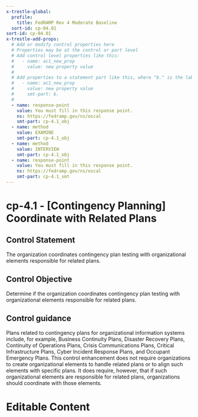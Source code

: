 ```yaml
---
x-trestle-global:
  profile:
    title: FedRAMP Rev 4 Moderate Baseline
  sort-id: cp-04.01
sort-id: cp-04.01
x-trestle-add-props:
  # Add or modify control properties here
  # Properties may be at the control or part level
  # Add control level properties like this:
  #   - name: ac1_new_prop
  #     value: new property value
  #
  # Add properties to a statement part like this, where "b." is the label of the target statement part
  #   - name: ac1_new_prop
  #     value: new property value
  #     smt-part: b.
  #
  - name: response-point
    value: You must fill in this response point.
    ns: https://fedramp.gov/ns/oscal
    smt-part: cp-4.1_obj
  - name: method
    value: EXAMINE
    smt-part: cp-4.1_obj
  - name: method
    value: INTERVIEW
    smt-part: cp-4.1_obj
  - name: response-point
    value: You must fill in this response point.
    ns: https://fedramp.gov/ns/oscal
    smt-part: cp-4.1_smt
---
```


# cp-4.1 - \[Contingency Planning\] Coordinate with Related Plans

## Control Statement

The organization coordinates contingency plan testing with organizational elements responsible for related plans.

## Control Objective

Determine if the organization coordinates contingency plan testing with organizational elements responsible for related plans.

## Control guidance

Plans related to contingency plans for organizational information systems include, for example, Business Continuity Plans, Disaster Recovery Plans, Continuity of Operations Plans, Crisis Communications Plans, Critical Infrastructure Plans, Cyber Incident Response Plans, and Occupant Emergency Plans. This control enhancement does not require organizations to create organizational elements to handle related plans or to align such elements with specific plans. It does require, however, that if such organizational elements are responsible for related plans, organizations should coordinate with those elements.

# Editable Content

<!-- Make additions and edits below -->
<!-- The above represents the contents of the control as received by the profile, prior to additions. -->
<!-- If the profile makes additions to the control, they will appear below. -->
<!-- The above markdown may not be edited but you may edit the content below, and/or introduce new additions to be made by the profile. -->
<!-- If there is a yaml header at the top, parameter values may be edited. Use --set-parameters to incorporate the changes during assembly. -->
<!-- The content here will then replace what is in the profile for this control, after running profile-assemble. -->
<!-- The added parts in the profile for this control are below.  You may edit them and/or add new ones. -->
<!-- Each addition must have a heading either of the form ## Control my_addition_name -->
<!-- or ## Part a. (where the a. refers to one of the control statement labels.) -->
<!-- "## Control" parts are new parts added after the statement part. -->
<!-- "## Part" parts are new parts added into the top-level statement part with that label. -->
<!-- Subparts may be added with nested hash levels of the form ### My Subpart Name -->
<!-- underneath the parent ## Control or ## Part being added -->
<!-- See https://ibm.github.io/compliance-trestle/tutorials/ssp_profile_catalog_authoring/ssp_profile_catalog_authoring for guidance. -->
